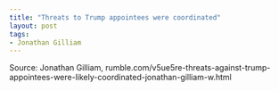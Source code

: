 ```yaml
---
title: "Threats to Trump appointees were coordinated"
layout: post
tags:
- Jonathan Gilliam
---
```



<script>!function(r,u,m,b,l,e){r._Rumble=b,r[b]||(r[b]=function(){(r[b]._=r[b]._||[]).push(arguments);if(r[b]._.length==1){l=u.createElement(m),e=u.getElementsByTagName(m)[0],l.async=1,l.src="https://rumble.com/embedJS/u17acb"+(arguments[1].video?'.'+arguments[1].video:'')+"/?url="+encodeURIComponent(location.href)+"&args="+encodeURIComponent(JSON.stringify([].slice.apply(arguments))),e.parentNode.insertBefore(l,e)}})}(window, document, "script", "Rumble");</script>

<div id="rumble_v5rzzoe"></div>
<script>
Rumble("play", {"video":"v5rzzoe","div":"rumble_v5rzzoe"});</script>

Source: Jonathan Gilliam, rumble.com/v5ue5re-threats-against-trump-appointees-were-likely-coordinated-jonathan-gilliam-w.html
